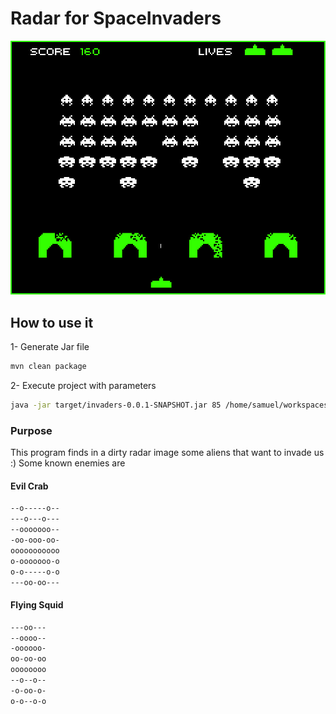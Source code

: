 # Radar for SpaceInvaders

![GitHub Logo](space_invaders.jpg "Space Invaders")

## How to use it
1- Generate Jar file
```bash
mvn clean package
```
2- Execute project with parameters
```bash
java -jar target/invaders-0.0.1-SNAPSHOT.jar 85 /home/samuel/workspaces/invaders/src/main/resources/radar.txt```
```
### Purpose
This program finds in a dirty radar image some aliens that want to invade us :)
Some known enemies are

#### Evil Crab

```bash
--o-----o--
---o---o---
--ooooooo--
-oo-ooo-oo-
ooooooooooo
o-ooooooo-o
o-o-----o-o
---oo-oo---
```

#### Flying Squid

```bash
---oo---
--oooo--
-oooooo-
oo-oo-oo
oooooooo
--o--o--
-o-oo-o-
o-o--o-o
```
